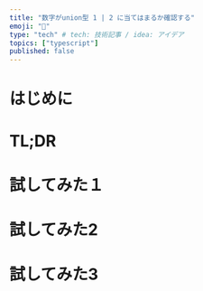 ```yaml
---
title: "数字がunion型 1 | 2 に当てはまるか確認する"
emoji: "🐣"
type: "tech" # tech: 技術記事 / idea: アイデア
topics: ["typescript"]
published: false
---
```


# はじめに
# TL;DR

# 試してみた１
# 試してみた2
# 試してみた3

